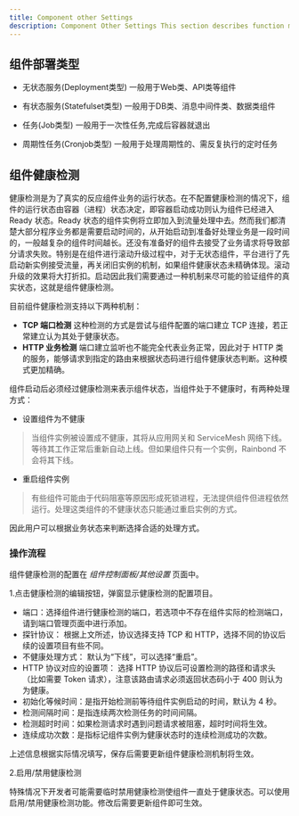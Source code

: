 ```yaml
---
title: Component other Settings
description: Component Other Settings This section describes function modules
---
```

## 组件部署类型

- 无状态服务(Deployment类型)
 一般用于Web类、API类等组件

- 有状态服务(Statefulset类型)
 一般用于DB类、消息中间件类、数据类组件

- 任务(Job类型)
一般用于一次性任务,完成后容器就退出
- 周期性任务(Cronjob类型)
一般用于处理周期性的、需反复执行的定时任务

## 组件健康检测

健康检测是为了真实的反应组件业务的运行状态。在不配置健康检测的情况下，组件的运行状态由容器（进程）状态决定，即容器启动成功则认为组件已经进入 Ready 状态。Ready 状态的组件实例将立即加入到流量处理中去。然而我们都清楚大部分程序业务都是需要启动时间的，从开始启动到准备好处理业务是一段时间的，一般越复杂的组件时间越长。还没有准备好的组件去接受了业务请求将导致部分请求失败。特别是在组件进行滚动升级过程中，对于无状态组件，平台进行了先启动新实例接受流量，再关闭旧实例的机制，如果组件健康状态未精确体现。滚动升级的效果将大打折扣。启动因此我们需要通过一种机制来尽可能的验证组件的真实状态，这就是组件健康检测。

目前组件健康检测支持以下两种机制：

- <b>TCP 端口检测</b> 这种检测的方式是尝试与组件配置的端口建立 TCP 连接，若正常建立认为其处于健康状态。
- <b>HTTP 业务检测</b> 端口建立监听也不能完全代表业务正常，因此对于 HTTP 类的服务，能够请求到指定的路由来根据状态码进行组件健康状态判断。这种模式更加精确。

组件启动后必须经过健康检测来表示组件状态，当组件处于不健康时，有两种处理方式：

- 设置组件为不健康

> 当组件实例被设置成不健康，其将从应用网关和 ServiceMesh 网络下线。等待其工作正常后重新自动上线。但如果组件只有一个实例，Rainbond 不会将其下线。

- 重启组件实例

> 有些组件可能由于代码阻塞等原因形成死锁进程，无法提供组件但进程依然运行。处理这类组件的不健康状态只能通过重启实例的方式。

因此用户可以根据业务状态来判断选择合适的处理方式。

### 操作流程

组件健康检测的配置在 _组件控制面板/其他设置_ 页面中。

1.点击健康检测的编辑按钮，弹窗显示健康检测的配置项目。

- 端口：选择组件进行健康检测的端口，若选项中不存在组件实际的检测端口，请到端口管理页面中进行添加。
- 探针协议： 根据上文所述，协议选择支持 TCP 和 HTTP，选择不同的协议后续的设置项目有些不同。
- 不健康处理方式： 默认为“下线”，可以选择“重启”。
- HTTP 协议对应的设置项： 选择 HTTP 协议后可设置检测的路径和请求头（比如需要 Token 请求），注意该路由请求必须返回状态码小于 400 则认为为健康。
- 初始化等候时间：是指开始检测前等待组件实例启动的时间，默认为 4 秒。
- 检测间隔时间：是指连续两次检测任务的时间间隔。
- 检测超时时间：如果检测请求时遇到问题请求被阻塞，超时时间将生效。
- 连续成功次数：是指标记组件实例为健康状态时的连续检测成功的次数。

上述信息根据实际情况填写，保存后需要更新组件健康检测机制将生效。

2.启用/禁用健康检测

特殊情况下开发者可能需要临时禁用健康检测使组件一直处于健康状态。可以使用启用/禁用健康检测功能。修改后需要更新组件即可生效。